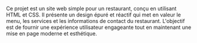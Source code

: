 Ce projet est un site web simple pour un restaurant, conçu en utilisant HTML et CSS. Il présente un design épuré et réactif qui met en valeur le menu, les services et les informations de contact du restaurant. L'objectif est de fournir une expérience utilisateur engageante tout en maintenant une mise en page moderne et esthétique.
